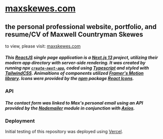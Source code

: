 # [maxskewes.com](https://www.maxskewes.com/)
## the personal professional website, portfolio, and resume/CV of Maxwell Countryman Skewes
to view, please visit: [maxskewes.com](https://www.maxskewes.com/)

##### This [ReactJS](https://react.dev/) single page application is a [Next.js 13](https://nextjs.org/) project, utilizing their modern app directory with server-side rendering. It was created by running npx [`create-next-app`](https://github.com/vercel/next.js/tree/canary/packages/create-next-app), coded using [Typescript](https://www.typescriptlang.org/) and styled with [TailwindCSS](https://tailwindcss.com/). Animaitions of components utilized [Framer's Motion library](https://www.framer.com/motion/animation/). Icons were provided by the [npm](https://www.npmjs.com/) package [React Icons](https://react-icons.github.io/react-icons/).

### API
##### The contact form was linked to Max's personal email using an API provided by the [Nodemailer](https://nodemailer.com/) module in conjunction with [Axios](https://axios-http.com/).


### Deployment
Initial testing of this repository was deployed using [Vercel](https://vercel.com/).
